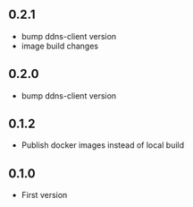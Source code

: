 <!-- https://developers.home-assistant.io/docs/add-ons/presentation#keeping-a-changelog -->
## 0.2.1

- bump ddns-client version
- image build changes

## 0.2.0

- bump ddns-client version

## 0.1.2

- Publish docker images instead of local build

## 0.1.0

- First version
